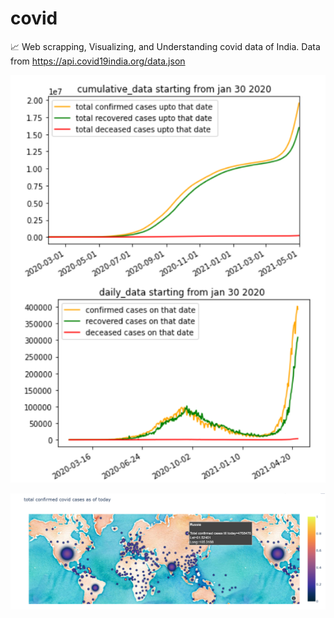 # covid
📈 Web scrapping, Visualizing, and Understanding covid data of India. Data from https://api.covid19india.org/data.json

![](/images/covid-image.png)

![](/images/Screenshot%20(65).png)
